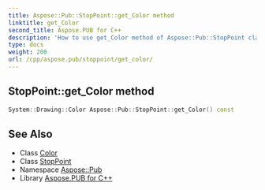 ```yaml
---
title: Aspose::Pub::StopPoint::get_Color method
linktitle: get_Color
second_title: Aspose.PUB for C++
description: 'How to use get_Color method of Aspose::Pub::StopPoint class in C++.'
type: docs
weight: 200
url: /cpp/aspose.pub/stoppoint/get_color/
---
```

## StopPoint::get_Color method




```cpp
System::Drawing::Color Aspose::Pub::StopPoint::get_Color() const
```

## See Also

* Class [Color](../../../system.drawing/color/)
* Class [StopPoint](../)
* Namespace [Aspose::Pub](../../)
* Library [Aspose.PUB for C++](../../../)
